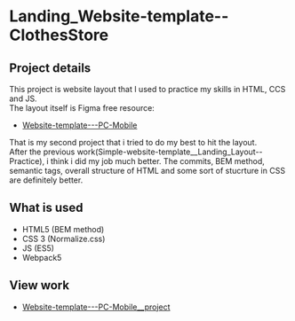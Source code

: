 # Landing_Website-template--ClothesStore

<h2>Project details</h2>
<p>
This project is website layout that I used to practice my skills in HTML, CCS and JS. <br>
The layout itself is Figma free resource: <br>
    <ul>
        <li>
            <a href = "https://www.figma.com/file/br4tKx4En7KYsszn9LFbcn/Website-template---PC-%26-Mobile-(Community)?node-id=301%3A28&mode=dev">
            Website-template---PC-Mobile
            </a>
        </li>
    </ul>
</p>
<p>
That is my second project that i tried to do my best to hit the layout. <br>
After the previous work(Simple-website-template__Landing_Layout--Practice), i think i did my job much better. The commits, BEM method, semantic tags, overall structure of HTML and some sort of stucrture in CSS are definitely better.
</p>
<h2>What is used</h2>
<ul>
        <li>HTML5 (BEM method)</li>
        <li>CSS 3 (Normalize.css)</li>
        <li>JS (ES5)</li>
        <li>Webpack5</li>
</ul>
<h2>View work</h2>
 <ul>
    <li>
        <a href = "https://koatkoetl.github.io/Landing_Website-template--ClothesStore/">
        Website-template---PC-Mobile__project
        </a>
    </li>
</ul>
